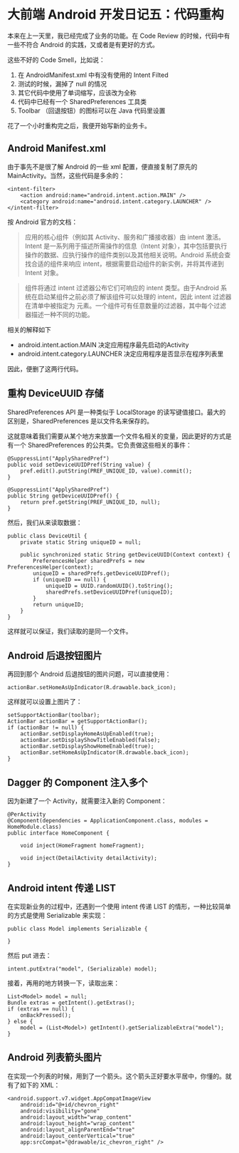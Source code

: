大前端 Android 开发日记五：代码重构
===

本来在上一天里，我已经完成了业务的功能。在 Code Review 的时候，代码中有一些不符合 Android 的实践，又或者是有更好的方式。

这些不好的 Code Smell，比如说：

1. 在 AndroidManifest.xml 中有没有使用的 Intent Filted
2. 测试的时候，漏掉了 null 的情况
3. 其它代码中使用了单词缩写，应该改为全称
4. 代码中已经有一个 SharedPreferences 工具类
5. Toolbar （回退按钮）的图标可以在 Java 代码里设置

花了一个小时重构完之后，我便开始写新的业务卡。

Android Manifest.xml
---

由于事先不是很了解 Android 的一些 xml 配置，便直接复制了原先的 MainActivity。当然，这些代码是多余的：

```
<intent-filter>
    <action android:name="android.intent.action.MAIN" />
    <category android:name="android.intent.category.LAUNCHER" />
</intent-filter>
```

按 Android 官方的文档：

> 应用的核心组件（例如其 Activity、服务和广播接收器）由 intent 激活。Intent 是一系列用于描述所需操作的信息（Intent 对象），其中包括要执行操作的数据、应执行操作的组件类别以及其他相关说明。Android 系统会查找合适的组件来响应 intent，根据需要启动组件的新实例，并将其传递到 Intent 对象。

> 组件将通过 intent 过滤器公布它们可响应的 intent 类型。由于Android 系统在启动某组件之前必须了解该组件可以处理的 intent，因此 intent 过滤器在清单中被指定为 <intent-filter> 元素。一个组件可有任意数量的过滤器，其中每个过滤器描述一种不同的功能。

相关的解释如下

 - android.intent.action.MAIN 决定应用程序最先启动的Activity
 - android.intent.category.LAUNCHER 决定应用程序是否显示在程序列表里

因此，便删了这两行代码。

重构 DeviceUUID 存储
---

SharedPreferences API 是一种类似于 LocalStorage 的读写键值接口。最大的区别是，SharedPreferences 是以文件名来保存的。

这就意味着我们需要从某个地方来放置一个文件名相关的变量，因此更好的方式是有一个 SharedPreferences 的公共类。它负责做这些相关的事件：

```
@SuppressLint("ApplySharedPref")
public void setDeviceUUIDPref(String value) {
    pref.edit().putString(PREF_UNIQUE_ID, value).commit();
}

@SuppressLint("ApplySharedPref")
public String getDeviceUUIDPref() {
    return pref.getString(PREF_UNIQUE_ID, null);
}
```

然后，我们从来读取数据：

```
public class DeviceUtil {
    private static String uniqueID = null;

    public synchronized static String getDeviceUUID(Context context) {
        PreferencesHelper sharedPrefs = new PreferencesHelper(context);
        uniqueID = sharedPrefs.getDeviceUUIDPref();
        if (uniqueID == null) {
            uniqueID = UUID.randomUUID().toString();
            sharedPrefs.setDeviceUUIDPref(uniqueID);
        }
        return uniqueID;
    }
}
```

这样就可以保证，我们读取的是同一个文件。

Android 后退按钮图片
---

再回到那个 Android 后退按钮的图片问题，可以直接使用：

```
actionBar.setHomeAsUpIndicator(R.drawable.back_icon);
```

这样就可以设置上图片了：

```
setSupportActionBar(toolbar);
ActionBar actionBar = getSupportActionBar();
if (actionBar != null) {
    actionBar.setDisplayHomeAsUpEnabled(true);
    actionBar.setDisplayShowTitleEnabled(false);
    actionBar.setDisplayShowHomeEnabled(true);
    actionBar.setHomeAsUpIndicator(R.drawable.back_icon);
}
```

Dagger 的 Component 注入多个
---

因为新建了一个 Activity，就需要注入新的 Component：

```
@PerActivity
@Component(dependencies = ApplicationComponent.class, modules = HomeModule.class)
public interface HomeComponent {

    void inject(HomeFragment homeFragment);

    void inject(DetailActivity detailActivity);
}
```

Android intent 传递 LIST
---

在实现新业务的过程中，还遇到一个使用 intent 传递 LIST 的情形，一种比较简单的方式是使用 Serializable 来实现：

```
public class Model implements Serializable {

}
```

然后 put 进去：

```
intent.putExtra("model", (Serializable) model);
```

接着，再用的地方转换一下，读取出来：

```
List<Model> model = null;
Bundle extras = getIntent().getExtras();
if (extras == null) {
    onBackPressed();
} else {
    model = (List<Model>) getIntent().getSerializableExtra("model");
}
```


Android 列表箭头图片
---

在实现一个列表的时候，用到了一个箭头。这个箭头正好要水平居中，你懂的。就有了如下的 XML：

```
<android.support.v7.widget.AppCompatImageView
    android:id="@+id/chevron_right"
    android:visibility="gone"
    android:layout_width="wrap_content"
    android:layout_height="wrap_content"
    android:layout_alignParentEnd="true"
    android:layout_centerVertical="true"
    app:srcCompat="@drawable/ic_chevron_right" />
```

